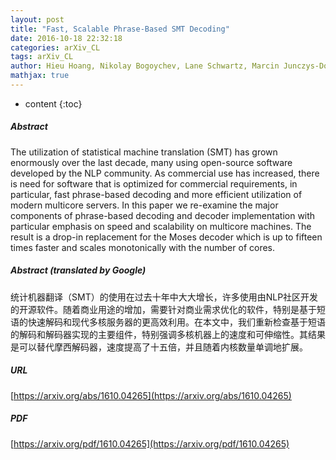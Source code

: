 ```yaml
---
layout: post
title: "Fast, Scalable Phrase-Based SMT Decoding"
date: 2016-10-18 22:32:18
categories: arXiv_CL
tags: arXiv_CL
author: Hieu Hoang, Nikolay Bogoychev, Lane Schwartz, Marcin Junczys-Dowmunt
mathjax: true
---
```


* content
{:toc}

##### Abstract
The utilization of statistical machine translation (SMT) has grown enormously over the last decade, many using open-source software developed by the NLP community. As commercial use has increased, there is need for software that is optimized for commercial requirements, in particular, fast phrase-based decoding and more efficient utilization of modern multicore servers. In this paper we re-examine the major components of phrase-based decoding and decoder implementation with particular emphasis on speed and scalability on multicore machines. The result is a drop-in replacement for the Moses decoder which is up to fifteen times faster and scales monotonically with the number of cores.

##### Abstract (translated by Google)
统计机器翻译（SMT）的使用在过去十年中大大增长，许多使用由NLP社区开发的开源软件。随着商业用途的增加，需要针对商业需求优化的软件，特别是基于短语的快速解码和现代多核服务器的更高效利用。在本文中，我们重新检查基于短语的解码和解码器实现的主要组件，特别强调多核机器上的速度和可伸缩性。其结果是可以替代摩西解码器，速度提高了十五倍，并且随着内核数量单调地扩展。

##### URL
[https://arxiv.org/abs/1610.04265](https://arxiv.org/abs/1610.04265)

##### PDF
[https://arxiv.org/pdf/1610.04265](https://arxiv.org/pdf/1610.04265)

